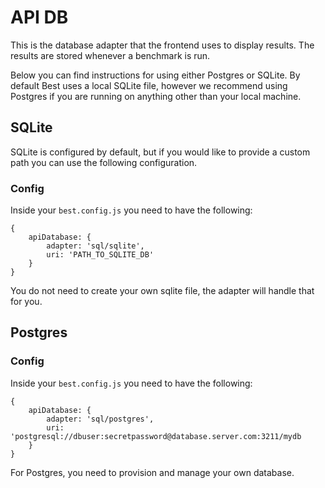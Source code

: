 # API DB

This is the database adapter that the frontend uses to display results. The results are stored whenever a benchmark is run.

Below you can find instructions for using either Postgres or SQLite. By default Best uses a local SQLite file, however we recommend using Postgres if you are running on anything other than your local machine.

## SQLite

SQLite is configured by default, but if you would like to provide a custom path you can use the following configuration.

### Config

Inside your `best.config.js` you need to have the following:

```
{
    apiDatabase: {
        adapter: 'sql/sqlite',
        uri: 'PATH_TO_SQLITE_DB'
    }
}
```

You do not need to create your own sqlite file, the adapter will handle that for you.

## Postgres

### Config

Inside your `best.config.js` you need to have the following:

```
{
    apiDatabase: {
        adapter: 'sql/postgres',
        uri: 'postgresql://dbuser:secretpassword@database.server.com:3211/mydb
    }
}
```

For Postgres, you need to provision and manage your own database.
